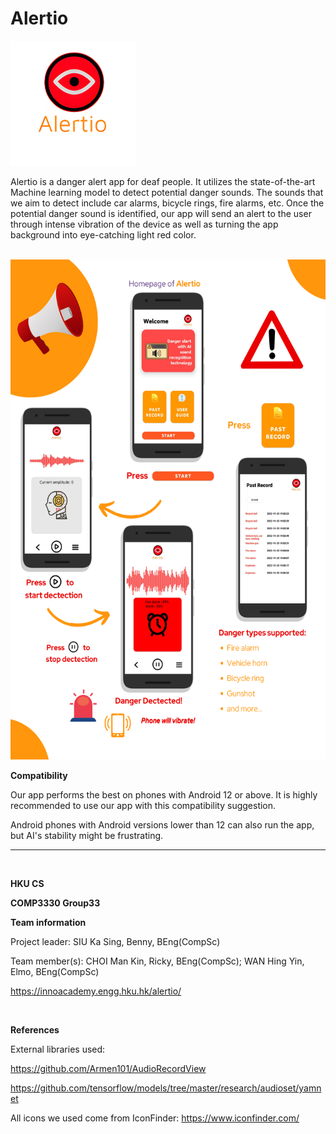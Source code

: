 # Alertio

<img src="https://github.com/u3569037/Alertio/blob/db9cfcf44a301682c4c099f578a318185452d2d5/app/src/main/res/drawable/app_logo800.jpg" width="200" height="200"/>

Alertio is a danger alert app for deaf people. It utilizes the state-of-the-art Machine learning model to detect potential danger sounds. The sounds that we aim to detect include car alarms, bicycle rings, fire alarms, etc. Once the potential danger sound is identified, our app will send an alert to the user through intense vibration of the device as well as turning the app background into eye-catching light red color.

<br>

<img src="https://github.com/u3569037/Alertio/blob/db9cfcf44a301682c4c099f578a318185452d2d5/app/src/main/res/drawable/userguide.png" height="800"/>

<br>

<b>Compatibility</b>

Our app performs the best on phones with Android 12 or above. It is highly recommended to use our app with this compatibility suggestion.

Android phones with Android versions lower than 12 can also run the app, but AI's stability might be frustrating. 

<hr>
<br>

<b>HKU CS</b>

<b>COMP3330 Group33</b>

<b>Team information</b>

Project leader: SIU Ka Sing, Benny, BEng(CompSc)

Team member(s): CHOI Man Kin, Ricky, BEng(CompSc); WAN Hing Yin, Elmo, BEng(CompSc)

https://innoacademy.engg.hku.hk/alertio/


<br>

<b>References</b>

External libraries used: 

https://github.com/Armen101/AudioRecordView

https://github.com/tensorflow/models/tree/master/research/audioset/yamnet

All icons we used come from IconFinder:
https://www.iconfinder.com/
